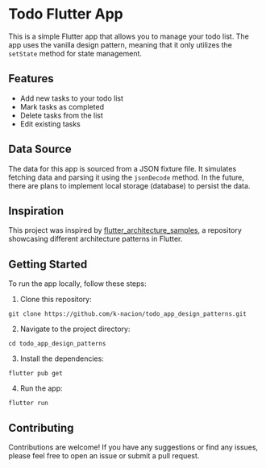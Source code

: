 # Todo Flutter App

This is a simple Flutter app that allows you to manage your todo list. The app uses the vanilla design pattern, meaning that it only utilizes the `setState` method for state management.

## Features

- Add new tasks to your todo list
- Mark tasks as completed
- Delete tasks from the list
- Edit existing tasks

## Data Source

The data for this app is sourced from a JSON fixture file. It simulates fetching data and parsing it using the `jsonDecode` method. In the future, there are plans to implement local storage (database) to persist the data.

## Inspiration

This project was inspired by [flutter_architecture_samples](https://github.com/brianegan/flutter_architecture_samples.git), a repository showcasing different architecture patterns in Flutter.

## Getting Started

To run the app locally, follow these steps:

1. Clone this repository:
```
git clone https://github.com/k-nacion/todo_app_design_patterns.git
```
2. Navigate to the project directory:
```
cd todo_app_design_patterns
```
3. Install the dependencies:
```
flutter pub get
```
4. Run the app:
```
flutter run
```

## Contributing

Contributions are welcome! If you have any suggestions or find any issues, please feel free to open an issue or submit a pull request.
